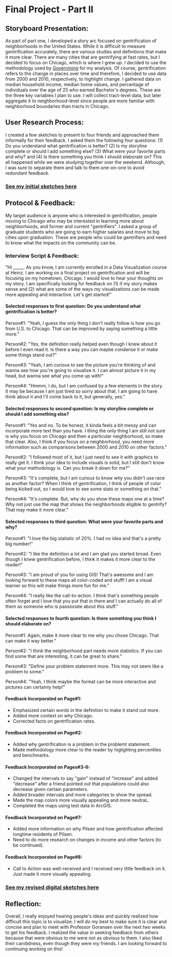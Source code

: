 # Final Project - Part II

## Storyboard Presentation:

As part of part one, I developed a story arc focused on gentrification of neighborhoods in the United States. While it is difficult to measure gentrification accurately, there are various studies and definitions that make it more clear. There are many cities that are gentrifying at fast rates, but I decided to focus on Chicago, which is where I grew up. I decided to use the methodology used by [Governining](https://www.governing.com/gov-data/chicago-gentrification-maps-demographic-data.html) for my analysis. Of course, gentrification refers to the change in places over time and therefore, I decided to use data from 2000 and 2010, respectively, to highlight change. I gathered data on median household income, median home values, and percentage of individuals over the age of 25 who earned Bachelor's degrees. These are the three key variables I plan to use. I will collect tract-level data, but later aggregate it to neighborhood-level since people are more familiar with neighborhood boundaries than tracts in Chicago.

## User Research Process:

I created a few sketches to present to four friends and approached them informally for their feedback. I asked them the following four questions: (1) Do you understand what gentrification is better? (2) Is my storyline complete or should I add something else? (3) What were your favorite parts and why? and (4) Is there something you think I should elaborate on? This all happened while we were studying together over the weekend. Although, I was sure to separate them and talk to them one-on-one to avoid redundant feedback.

### [See my initial sketches here](https://drive.google.com/file/d/1l_0VfylqzyqZv-rt4eDZbzXu4qPhQjfE/view?usp=sharing)

## Protocol & Feedback:

My target audience is anyone who is interested in gentrification, people moving to Chicago who may be interested in learning more about neighborhoods, and former and current "gentrifiers". I asked a group of graduate students who are going to earn higher salaries and move to big cities upon graduation. These are people who could be gentrifiers and need to know what the impacts on the community can be. 

### Interview Script & Feedback:
"Hi _____. As you know, I am currently enrolled in a Data Visualization course at Heinz. I am working on a final project on gentrification and will be focusing on my hometown, Chicago. I would love to hear your thoughts on my story. I am specifically looking for feedback on (1) if my story makes sense  and (2) what are some of the ways my visualizations can be made more appealing and interactive. Let's get started!"

#### Selected responses to first question: Do you understand what gentrification is better?
Person#1: "Yeah, I guess the only thing I don't really follow is how you go from U.S. to Chicago. That can be improved by saying something a little more."

Person#2: "Yes, the definition really helped even though I knew about it before I even read it. Is there a way you can maybe condense it or make some things stand out?"

Person#3: "Yeah, I am curious to see the picture you're thinking of and wanna see how you're going to visualize it. I can almost picture it in my head, but wanna see what you come up with!"

Person#4: "Hmmm, I do, but I am confused by a few elements in the story. It may be because I am just tired so sorry about that. I am going to have think about it and I'll come back to it, but generally, yes."

#### Selected responses to second question: Is my storyline complete or should I add something else?
Person#1: "Yes and no. To be honest, it kinda feels a bit messy and can incorporate more text than you have. I thing the only thing I am still not sure is why you focus on Chicago and then a particular neighborhood, so make that clear. Also, I think if you focus on a neighborhood, you need more information such as comparisons between 2000 and 2010 on other factors."

Person#2: "I followed most of it, but I just need to see it with graphics to really get it. I think your idea to include visuals is solid, but I still don't know what your methodology is. Can you break it down for me?"

Person#3: "It's complete, but I am curious to know why you didn't use race as another factor? When I think of gentrification, I think of people of color being kicked out, so I would love to see some stats or something on that."

Person#4: "It's complete. But, why do you show these maps one at a time? Why not just use the map that shows the neighborhoods eligible to gentrify? That may make it more clear."

#### Selected responses to third question: What were your favorite parts and why?
Person#1: "I love the big statistic of 20%. I had no idea and that's a pretty big number!"

Person#2: "I like the definition a lot and I am glad you started broad. Even though I knew gentrification before, I think it makes it more clear to the reader!"

Person#3: "I am proud of you for using GIS! That's awesome and I am looking forward to these maps all color-coded and stuff! I am a visual learner so this will make things more fun for me."

Person#4: "I really like the call-to-action. I think that's something people often forget and I love that you put that in there and I can actually do all of them as someone who is passionate about this stuff."

#### Selected responses to fourth question: Is there something you think I should elaborate on?
Person#1: Again, make it more clear to me why you chose Chicago. That can make it way better."

Person#2: "I think the neighborhood part needs more statistics. If you can find some that are interesting, it can be great to share."

Person#3: "Define your problem statement more. This may not seem like a problem to some."

Person#4: "Yeah, I think maybe the format can be more interactive and pictures can certainly help!"

#### Feedback Incorporated on Page#1:
- Emphasized certain words in the definition to make it stand out more.
- Added more context on why Chicago.
- Corrected facts on gentrification rates.

#### Feedback Incorporated on Page#2:
- Added why gentrification is a problem in the problemt statement.
- Made methodology more clear to the reader by higlighting percentiles and benchmarks.

#### Feedback Incorporated on Pages#3-6:
- Changed the intervals to say "gain" instead of "increase" and added "decrease" after a friend pointed out that populations could also decrease given certain parameters. 
- Added broader intervals and more categories to show the spread.
- Made the map colors more visually appealing and more neutraL.
- Completed the maps using test data in ArcGIS.

#### Feedback Incorporated on Page#7:
- Added more information on why Pilsen and how gentrification affected longtime residents of Pilsen.
- Need to do more research on changes in income and other factors (to be continued).

#### Feedback Incorporated on Page#8:
- Call to Action was well-received and I received very little feedback on it. Just made it more visually appealing.

### [See my revised digital sketches here](https://drive.google.com/file/d/13LqDoYTauugISY7ISi9iA-cyNJi3ksUM/view?usp=sharing)

## Reflection:

Overall, I really enjoyed hearing people's ideas and quickly realized how difficult this topic is to visualize. I will do my best to make sure it is clear and concise and plan to meet with Professor Goransen over the next two weeks to get his feedback. I realized the value in seeking feedback from others because that were obvious to me were not as obvious to them. I also liked their candidness, even though they were my friends. I am looking forward to continuing working on this!


